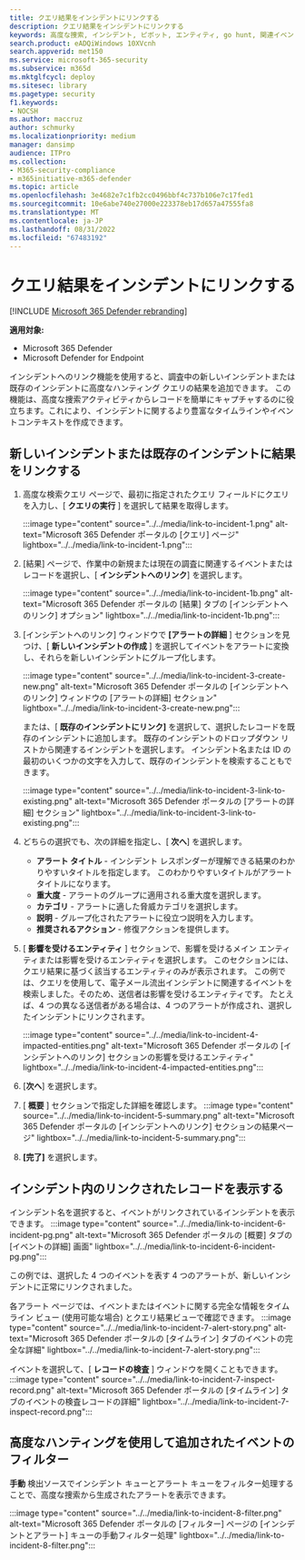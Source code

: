```yaml
---
title: クエリ結果をインシデントにリンクする
description: クエリ結果をインシデントにリンクする
keywords: 高度な捜索, インシデント, ピボット, エンティティ, go hunt, 関連イベント, 脅威の捜索, サイバー脅威の捜索, 検索, クエリ, テレメトリ, Microsoft 365, Microsoft 365 Defender
search.product: eADQiWindows 10XVcnh
search.appverid: met150
ms.service: microsoft-365-security
ms.subservice: m365d
ms.mktglfcycl: deploy
ms.sitesec: library
ms.pagetype: security
f1.keywords:
- NOCSH
ms.author: maccruz
author: schmurky
ms.localizationpriority: medium
manager: dansimp
audience: ITPro
ms.collection:
- M365-security-compliance
- m365initiative-m365-defender
ms.topic: article
ms.openlocfilehash: 3e4682e7c1fb2cc0496bbf4c737b106e7c17fed1
ms.sourcegitcommit: 10e6abe740e27000e223378eb17d657a47555fa8
ms.translationtype: MT
ms.contentlocale: ja-JP
ms.lasthandoff: 08/31/2022
ms.locfileid: "67483192"
---
```

# <a name="link-query-results-to-an-incident"></a>クエリ結果をインシデントにリンクする

[!INCLUDE [Microsoft 365 Defender rebranding](../includes/microsoft-defender.md)]


**適用対象:**
- Microsoft 365 Defender
- Microsoft Defender for Endpoint

インシデントへのリンク機能を使用すると、調査中の新しいインシデントまたは既存のインシデントに高度なハンティング クエリの結果を追加できます。 この機能は、高度な捜索アクティビティからレコードを簡単にキャプチャするのに役立ちます。これにより、インシデントに関するより豊富なタイムラインやイベントコンテキストを作成できます。 

## <a name="link-results-to-new-or-existing-incidents"></a>新しいインシデントまたは既存のインシデントに結果をリンクする

1. 高度な検索クエリ ページで、最初に指定されたクエリ フィールドにクエリを入力し、[ **クエリの実行** ] を選択して結果を取得します。

    :::image type="content" source="../../media/link-to-incident-1.png" alt-text="Microsoft 365 Defender ポータルの [クエリ] ページ" lightbox="../../media/link-to-incident-1.png":::

2. [結果] ページで、作業中の新規または現在の調査に関連するイベントまたはレコードを選択し、[ **インシデントへのリンク**] を選択します。

    :::image type="content" source="../../media/link-to-incident-1b.png" alt-text="Microsoft 365 Defender ポータルの [結果] タブの [インシデントへのリンク] オプション" lightbox="../../media/link-to-incident-1b.png":::

3. [インシデントへのリンク] ウィンドウで **[アラートの詳細** ] セクションを見つけ、[ **新しいインシデントの作成** ] を選択してイベントをアラートに変換し、それらを新しいインシデントにグループ化します。

    :::image type="content" source="../../media/link-to-incident-3-create-new.png" alt-text="Microsoft 365 Defender ポータルの [インシデントへのリンク] ウィンドウの [アラートの詳細] セクション" lightbox="../../media/link-to-incident-3-create-new.png":::
    
    または、[ **既存のインシデントにリンク]** を選択して、選択したレコードを既存のインシデントに追加します。 既存のインシデントのドロップダウン リストから関連するインシデントを選択します。 インシデント名または ID の最初のいくつかの文字を入力して、既存のインシデントを検索することもできます。 

    :::image type="content" source="../../media/link-to-incident-3-link-to-existing.png" alt-text="Microsoft 365 Defender ポータルの [アラートの詳細] セクション" lightbox="../../media/link-to-incident-3-link-to-existing.png":::

4. どちらの選択でも、次の詳細を指定し、[ **次へ**] を選択します。
      - **アラート タイトル** - インシデント レスポンダーが理解できる結果のわかりやすいタイトルを指定します。 このわかりやすいタイトルがアラート タイトルになります。
      - **重大度** - アラートのグループに適用される重大度を選択します。
      - **カテゴリ** - アラートに適した脅威カテゴリを選択します。
      - **説明** - グループ化されたアラートに役立つ説明を入力します。
      - **推奨されるアクション** - 修復アクションを提供します。

5. [ **影響を受けるエンティティ** ] セクションで、影響を受けるメイン エンティティまたは影響を受けるエンティティを選択します。 このセクションには、クエリ結果に基づく該当するエンティティのみが表示されます。 この例では、クエリを使用して、電子メール流出インシデントに関連するイベントを検索しました。そのため、送信者は影響を受けるエンティティです。 たとえば、4 つの異なる送信者がある場合は、4 つのアラートが作成され、選択したインシデントにリンクされます。

     :::image type="content" source="../../media/link-to-incident-4-impacted-entities.png" alt-text="Microsoft 365 Defender ポータルの [インシデントへのリンク] セクションの影響を受けるエンティティ" lightbox="../../media/link-to-incident-4-impacted-entities.png":::

1. [**次へ**] を選択します。
1. [ **概要** ] セクションで指定した詳細を確認します。
   :::image type="content" source="../../media/link-to-incident-5-summary.png" alt-text="Microsoft 365 Defender ポータルの [インシデントへのリンク] セクションの結果ページ" lightbox="../../media/link-to-incident-5-summary.png":::
     
1. **[完了]** を選択します。

## <a name="view-linked-records-in-the-incident"></a>インシデント内のリンクされたレコードを表示する

インシデント名を選択すると、イベントがリンクされているインシデントを表示できます。
:::image type="content" source="../../media/link-to-incident-6-incident-pg.png" alt-text="Microsoft 365 Defender ポータルの [概要] タブの [イベントの詳細] 画面" lightbox="../../media/link-to-incident-6-incident-pg.png":::

この例では、選択した 4 つのイベントを表す 4 つのアラートが、新しいインシデントに正常にリンクされました。 

各アラート ページでは、イベントまたはイベントに関する完全な情報をタイムライン ビュー (使用可能な場合) とクエリ結果ビューで確認できます。
:::image type="content" source="../../media/link-to-incident-7-alert-story.png" alt-text="Microsoft 365 Defender ポータルの [タイムライン] タブのイベントの完全な詳細" lightbox="../../media/link-to-incident-7-alert-story.png":::

イベントを選択して、[ **レコードの検査** ] ウィンドウを開くこともできます。
:::image type="content" source="../../media/link-to-incident-7-inspect-record.png" alt-text="Microsoft 365 Defender ポータルの [タイムライン] タブのイベントの検査レコードの詳細" lightbox="../../media/link-to-incident-7-inspect-record.png":::

## <a name="filter-for-events-added-using-advanced-hunting"></a>高度なハンティングを使用して追加されたイベントのフィルター
**手動** 検出ソースでインシデント キューとアラート キューをフィルター処理することで、高度な捜索から生成されたアラートを表示できます。

:::image type="content" source="../../media/link-to-incident-8-filter.png" alt-text="Microsoft 365 Defender ポータルの [フィルター] ページの [インシデントとアラート] キューの手動フィルター処理" lightbox="../../media/link-to-incident-8-filter.png":::
